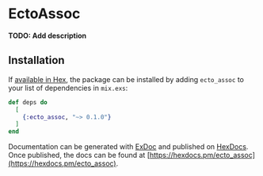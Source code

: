 # EctoAssoc

**TODO: Add description**

## Installation

If [available in Hex](https://hex.pm/docs/publish), the package can be installed
by adding `ecto_assoc` to your list of dependencies in `mix.exs`:

```elixir
def deps do
  [
    {:ecto_assoc, "~> 0.1.0"}
  ]
end
```

Documentation can be generated with [ExDoc](https://github.com/elixir-lang/ex_doc)
and published on [HexDocs](https://hexdocs.pm). Once published, the docs can
be found at [https://hexdocs.pm/ecto_assoc](https://hexdocs.pm/ecto_assoc).


